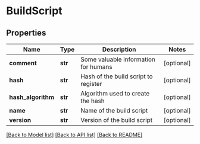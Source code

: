 # BuildScript

## Properties
Name | Type | Description | Notes
------------ | ------------- | ------------- | -------------
**comment** | **str** | Some valuable information for humans | [optional] 
**hash** | **str** | Hash of the build script to register | [optional] 
**hash_algorithm** | **str** | Algorithm used to create the hash | [optional] 
**name** | **str** | Name of the build script | [optional] 
**version** | **str** | Version of the build script | [optional] 

[[Back to Model list]](../README.md#documentation-for-models) [[Back to API list]](../README.md#documentation-for-api-endpoints) [[Back to README]](../README.md)

